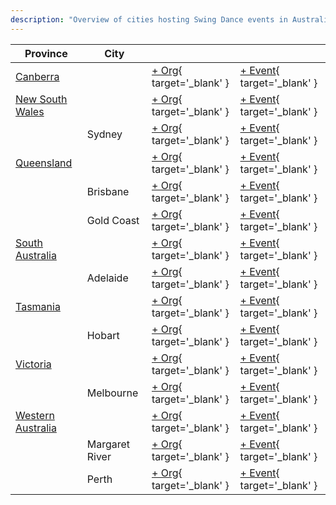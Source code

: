 ```yaml
---
description: "Overview of cities hosting Swing Dance events in Australia."
---
```


| Province | City | | |
| --- | --- | --- | --- |
| [Canberra](by_city.md#canberra) | | [+ Org](https://github.com/swingdance/orgs/issues/new?assignees=&labels=add+org&projects=&template=02-add_entity.yml&title=%5Bau%5D%20%3CName%3E&region=au&province=Canberra&city=Canberra){ target='_blank' } | [+ Event](https://github.com/swingdance/events/issues/new?assignees=&labels=add+event&projects=&template=02-add_entity.yml&title=%5B2024%2Fau%5D%20%3CName%3E&region=au&province=Canberra&city=Canberra&org_id=&date_starts=2024-&date_ends=2024-){ target='_blank' } |
| [New South Wales](by_city.md#new-south-wales) | | [+ Org](https://github.com/swingdance/orgs/issues/new?assignees=&labels=add+org&projects=&template=02-add_entity.yml&title=%5Bau%5D%20%3CName%3E&region=au&province=New%20South%20Wales&city=){ target='_blank' } | [+ Event](https://github.com/swingdance/events/issues/new?assignees=&labels=add+event&projects=&template=02-add_entity.yml&title=%5B2024%2Fau%5D%20%3CName%3E&region=au&province=New%20South%20Wales&city=&org_id=&date_starts=2024-&date_ends=2024-){ target='_blank' } |
| | Sydney | [+ Org](https://github.com/swingdance/orgs/issues/new?assignees=&labels=add+org&projects=&template=02-add_entity.yml&title=%5Bau%5D%20%3CName%3E&region=au&province=New%20South%20Wales&city=Sydney){ target='_blank' } | [+ Event](https://github.com/swingdance/events/issues/new?assignees=&labels=add+event&projects=&template=02-add_entity.yml&title=%5B2024%2Fau%5D%20%3CName%3E&region=au&province=New%20South%20Wales&city=Sydney&org_id=&date_starts=2024-&date_ends=2024-){ target='_blank' } |
| [Queensland](by_city.md#queensland) | | [+ Org](https://github.com/swingdance/orgs/issues/new?assignees=&labels=add+org&projects=&template=02-add_entity.yml&title=%5Bau%5D%20%3CName%3E&region=au&province=Queensland&city=){ target='_blank' } | [+ Event](https://github.com/swingdance/events/issues/new?assignees=&labels=add+event&projects=&template=02-add_entity.yml&title=%5B2024%2Fau%5D%20%3CName%3E&region=au&province=Queensland&city=&org_id=&date_starts=2024-&date_ends=2024-){ target='_blank' } |
| | Brisbane | [+ Org](https://github.com/swingdance/orgs/issues/new?assignees=&labels=add+org&projects=&template=02-add_entity.yml&title=%5Bau%5D%20%3CName%3E&region=au&province=Queensland&city=Brisbane){ target='_blank' } | [+ Event](https://github.com/swingdance/events/issues/new?assignees=&labels=add+event&projects=&template=02-add_entity.yml&title=%5B2024%2Fau%5D%20%3CName%3E&region=au&province=Queensland&city=Brisbane&org_id=&date_starts=2024-&date_ends=2024-){ target='_blank' } |
| | Gold Coast | [+ Org](https://github.com/swingdance/orgs/issues/new?assignees=&labels=add+org&projects=&template=02-add_entity.yml&title=%5Bau%5D%20%3CName%3E&region=au&province=Queensland&city=Gold%20Coast){ target='_blank' } | [+ Event](https://github.com/swingdance/events/issues/new?assignees=&labels=add+event&projects=&template=02-add_entity.yml&title=%5B2024%2Fau%5D%20%3CName%3E&region=au&province=Queensland&city=Gold%20Coast&org_id=&date_starts=2024-&date_ends=2024-){ target='_blank' } |
| [South Australia](by_city.md#south-australia) | | [+ Org](https://github.com/swingdance/orgs/issues/new?assignees=&labels=add+org&projects=&template=02-add_entity.yml&title=%5Bau%5D%20%3CName%3E&region=au&province=South%20Australia&city=){ target='_blank' } | [+ Event](https://github.com/swingdance/events/issues/new?assignees=&labels=add+event&projects=&template=02-add_entity.yml&title=%5B2024%2Fau%5D%20%3CName%3E&region=au&province=South%20Australia&city=&org_id=&date_starts=2024-&date_ends=2024-){ target='_blank' } |
| | Adelaide | [+ Org](https://github.com/swingdance/orgs/issues/new?assignees=&labels=add+org&projects=&template=02-add_entity.yml&title=%5Bau%5D%20%3CName%3E&region=au&province=South%20Australia&city=Adelaide){ target='_blank' } | [+ Event](https://github.com/swingdance/events/issues/new?assignees=&labels=add+event&projects=&template=02-add_entity.yml&title=%5B2024%2Fau%5D%20%3CName%3E&region=au&province=South%20Australia&city=Adelaide&org_id=&date_starts=2024-&date_ends=2024-){ target='_blank' } |
| [Tasmania](by_city.md#tasmania) | | [+ Org](https://github.com/swingdance/orgs/issues/new?assignees=&labels=add+org&projects=&template=02-add_entity.yml&title=%5Bau%5D%20%3CName%3E&region=au&province=Tasmania&city=){ target='_blank' } | [+ Event](https://github.com/swingdance/events/issues/new?assignees=&labels=add+event&projects=&template=02-add_entity.yml&title=%5B2024%2Fau%5D%20%3CName%3E&region=au&province=Tasmania&city=&org_id=&date_starts=2024-&date_ends=2024-){ target='_blank' } |
| | Hobart | [+ Org](https://github.com/swingdance/orgs/issues/new?assignees=&labels=add+org&projects=&template=02-add_entity.yml&title=%5Bau%5D%20%3CName%3E&region=au&province=Tasmania&city=Hobart){ target='_blank' } | [+ Event](https://github.com/swingdance/events/issues/new?assignees=&labels=add+event&projects=&template=02-add_entity.yml&title=%5B2024%2Fau%5D%20%3CName%3E&region=au&province=Tasmania&city=Hobart&org_id=&date_starts=2024-&date_ends=2024-){ target='_blank' } |
| [Victoria](by_city.md#victoria) | | [+ Org](https://github.com/swingdance/orgs/issues/new?assignees=&labels=add+org&projects=&template=02-add_entity.yml&title=%5Bau%5D%20%3CName%3E&region=au&province=Victoria&city=){ target='_blank' } | [+ Event](https://github.com/swingdance/events/issues/new?assignees=&labels=add+event&projects=&template=02-add_entity.yml&title=%5B2024%2Fau%5D%20%3CName%3E&region=au&province=Victoria&city=&org_id=&date_starts=2024-&date_ends=2024-){ target='_blank' } |
| | Melbourne | [+ Org](https://github.com/swingdance/orgs/issues/new?assignees=&labels=add+org&projects=&template=02-add_entity.yml&title=%5Bau%5D%20%3CName%3E&region=au&province=Victoria&city=Melbourne){ target='_blank' } | [+ Event](https://github.com/swingdance/events/issues/new?assignees=&labels=add+event&projects=&template=02-add_entity.yml&title=%5B2024%2Fau%5D%20%3CName%3E&region=au&province=Victoria&city=Melbourne&org_id=&date_starts=2024-&date_ends=2024-){ target='_blank' } |
| [Western Australia](by_city.md#western-australia) | | [+ Org](https://github.com/swingdance/orgs/issues/new?assignees=&labels=add+org&projects=&template=02-add_entity.yml&title=%5Bau%5D%20%3CName%3E&region=au&province=Western%20Australia&city=){ target='_blank' } | [+ Event](https://github.com/swingdance/events/issues/new?assignees=&labels=add+event&projects=&template=02-add_entity.yml&title=%5B2024%2Fau%5D%20%3CName%3E&region=au&province=Western%20Australia&city=&org_id=&date_starts=2024-&date_ends=2024-){ target='_blank' } |
| | Margaret River | [+ Org](https://github.com/swingdance/orgs/issues/new?assignees=&labels=add+org&projects=&template=02-add_entity.yml&title=%5Bau%5D%20%3CName%3E&region=au&province=Western%20Australia&city=Margaret%20River){ target='_blank' } | [+ Event](https://github.com/swingdance/events/issues/new?assignees=&labels=add+event&projects=&template=02-add_entity.yml&title=%5B2024%2Fau%5D%20%3CName%3E&region=au&province=Western%20Australia&city=Margaret%20River&org_id=&date_starts=2024-&date_ends=2024-){ target='_blank' } |
| | Perth | [+ Org](https://github.com/swingdance/orgs/issues/new?assignees=&labels=add+org&projects=&template=02-add_entity.yml&title=%5Bau%5D%20%3CName%3E&region=au&province=Western%20Australia&city=Perth){ target='_blank' } | [+ Event](https://github.com/swingdance/events/issues/new?assignees=&labels=add+event&projects=&template=02-add_entity.yml&title=%5B2024%2Fau%5D%20%3CName%3E&region=au&province=Western%20Australia&city=Perth&org_id=&date_starts=2024-&date_ends=2024-){ target='_blank' } |
